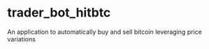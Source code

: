 # trader_bot_hitbtc
An application to automatically buy and sell bitcoin leveraging price variations
